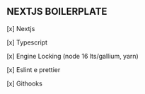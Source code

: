 ## NEXTJS BOILERPLATE

[x] Nextjs

[x] Typescript

[x] Engine Locking (node 16 lts/gallium, yarn)

[x] Eslint e prettier

[x] Githooks
